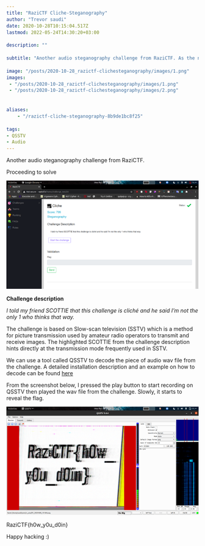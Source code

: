 ```yaml
---
title: "RaziCTF Cliche-Steganography"
author: "Trevor saudi"
date: 2020-10-28T10:15:04.517Z
lastmod: 2022-05-24T14:30:20+03:00

description: ""

subtitle: "Another audio steganography challenge from RaziCTF. As the name suggest this is a  cliche challenge in CTFs :/"

image: "/posts/2020-10-28_razictf-clichesteganography/images/1.png" 
images:
 - "/posts/2020-10-28_razictf-clichesteganography/images/1.png"
 - "/posts/2020-10-28_razictf-clichesteganography/images/2.png"


aliases:
    - "/razictf-cliche-steganography-8b9de1bc8f25"

tags:
- QSSTV
- Audio
---
```

Another audio steganography challenge from RaziCTF.

Proceeding to solve

![image](/posts/2020-10-28_razictf-clichesteganography/images/1.png#layoutTextWidth)


**Challenge description**

_I told my friend SCOTTIE that this challenge is cliché and he said I’m not the only 1 who thinks that way._

The challenge is based on Slow-scan television (SSTV) which is a method for picture transmission used by amateur radio operators to transmit and receive images. The highlighted SCOTTIE from the challenge description hints directly at the transmission mode frequently used in SSTV.

We can use a tool called QSSTV to decode the piece of audio wav file from the challenge. A detailed installation description and an example on how to decode can be found [here](https://ourcodeworld.com/articles/read/956/how-to-convert-decode-a-slow-scan-television-transmissions-sstv-audio-file-to-images-using-qsstv-in-ubuntu-18-04)

From the screenshot below, I pressed the play button to start recording on QSSTV then played the wav file from the challenge. Slowly, it starts to reveal the flag.

![image](/posts/2020-10-28_razictf-clichesteganography/images/2.png#layoutTextWidth)


RaziCTF{h0w_y0u_d0in}

Happy hacking :)
